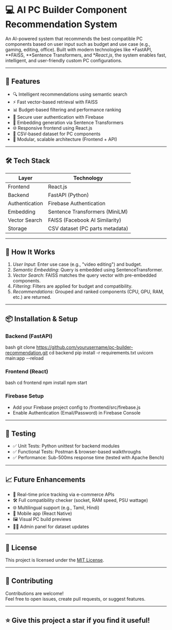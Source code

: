 # 💻 AI PC Builder Component Recommendation System

An AI-powered system that recommends the best compatible PC components based on user input such as budget and use case (e.g., gaming, editing, office). Built with modern technologies like *FastAPI, **FAISS, **Sentence Transformers, and **React.js*, the system enables fast, intelligent, and user-friendly custom PC configurations.

---

## 🚀 Features

- 🔍 Intelligent recommendations using semantic search
- ⚡ Fast vector-based retrieval with FAISS
- 📊 Budget-based filtering and performance ranking
- 🔐 Secure user authentication with Firebase
- 🧠 Embedding generation via Sentence Transformers
- 🌐 Responsive frontend using React.js
- 📁 CSV-based dataset for PC components
- 🔄 Modular, scalable architecture (Frontend + API)

---

## 🛠 Tech Stack

| Layer         | Technology                        |
|---------------|------------------------------------|
| Frontend      | React.js                          |
| Backend       | FastAPI (Python)                  |
| Authentication| Firebase Authentication           |
| Embedding     | Sentence Transformers (MiniLM)    |
| Vector Search | FAISS (Facebook AI Similarity)    |
| Storage       | CSV dataset (PC parts metadata)   |

---

## 🧠 How It Works

1. *User Input*: Enter use case (e.g., "video editing") and budget.
2. *Semantic Embedding*: Query is embedded using SentenceTransformer.
3. *Vector Search*: FAISS matches the query vector with pre-embedded components.
4. *Filtering*: Filters are applied for budget and compatibility.
5. *Recommendations*: Grouped and ranked components (CPU, GPU, RAM, etc.) are returned.

---

## 📦 Installation & Setup

### Backend (FastAPI)
bash
git clone https://github.com/yourusername/pc-builder-recommendation.git
cd backend
pip install -r requirements.txt
uvicorn main:app --reload


### Frontend (React)
bash
cd frontend
npm install
npm start


### Firebase Setup
- Add your Firebase project config to /frontend/src/firebase.js
- Enable Authentication (Email/Password) in Firebase Console

---

## 🧪 Testing

- ✅ Unit Tests: Python unittest for backend modules
- ✅ Functional Tests: Postman & browser-based walkthroughs
- ✅ Performance: Sub-500ms response time (tested with Apache Bench)

---

## 📈 Future Enhancements

- 🔄 Real-time price tracking via e-commerce APIs
- 🛠 Full compatibility checker (socket, RAM speed, PSU wattage)
- 🌐 Multilingual support (e.g., Tamil, Hindi)
- 📱 Mobile app (React Native)
- 🖼 Visual PC build previews
- 🧑‍💻 Admin panel for dataset updates

---

## 📜 License

This project is licensed under the [MIT License](LICENSE).

---

## 🤝 Contributing

Contributions are welcome!  
Feel free to open issues, create pull requests, or suggest features.

---


## ⭐ Give this project a star if you find it useful!
